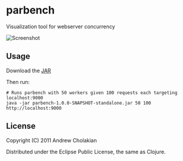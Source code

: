 # parbench

Visualization tool for webserver concurrency

![Screenshot](https://github.com/downloads/andrewvc/parbench/parbench-snap.png)

## Usage

  Download the [JAR](https://github.com/downloads/andrewvc/parbench/parbench-1.0.0-SNAPSHOT-standalone.jar)
  
  Then run:
    
    # Runs parbench with 50 workers given 100 requests each targeting localhost:9000
    java -jar parbench-1.0.0-SNAPSHOT-standalone.jar 50 100 http://localhost:9000

## License

Copyright (C) 2011 Andrew Cholakian

Distributed under the Eclipse Public License, the same as Clojure.
